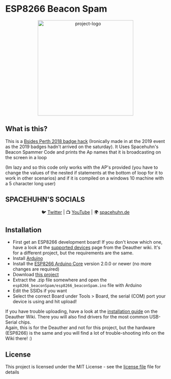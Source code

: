 # ESP8266 Beacon Spam


<p align="center"><img alt="project-logo" width="300" src="https://raw.githubusercontent.com/spacehuhn/esp8266_beaconSpam/master/img/beacon_spam.png"></p>
 
 ## What is this?
 
 This is a <a href="https://github.com/BsidesPerth/Badge2018/">Bsides Perth 2018 badge hack<a> (Ironically made in at the 2019 event as the 2019 badges hadn't arrived on the saturday). It Uses Spacehuhn's Beacon Spammer Code and prints the Ap names that it is broadcasting on the screen in a loop 
 
(Im lazy and so this code only works with the AP's provided (you have to change the values of the nested if statements at the bottom of loop for it to work in other scenarios) and if it is compiled on a windows 10 machine with a 5 character long user)
 
 ## SPACEHUHN'S SOCIALS
 
<p align="center">
🐦 <a href="https://twitter.com/spacehuhn">Twitter</a>
| 📺 <a href="https://www.youtube.com/channel/UCFmjA6dnjv-phqrFACyI8tw">YouTube</a>
| 🌍 <a href="https://spacehuhn.de">spacehuhn.de</a><br/>


## Installation

- First get an ESP8266 development board! If you don't know which one, have a look at the [supported devices](https://github.com/spacehuhn/esp8266_deauther/wiki/Supported-Devices) page from the Deauther wiki. It's for a different project, but the requirements are the same.
- Install [Arduino](https://www.arduino.cc/en/Main/software)
- Install the [ESP8266 Arduino Core](https://github.com/esp8266/Arduino#installing-with-boards-manager) version 2.0.0 or newer (no more changes are required)
- Download [this project](https://github.com/spacehuhn/esp8266_beaconSpam/archive/master.zip)
- Extract the .zip file somewhere and open the `esp8266_beaconSpam/esp8266_beaconSpam.ino` file with Arduino
- Edit the SSIDs if you want
- Select the correct Board under Tools > Board, the serial (COM) port your device is using and hit upload!

If you have trouble uploading, have a look at the [installation guide](https://github.com/spacehuhn/esp8266_deauther/wiki/Installation#drivers-and-com-port) on the Deauther Wiki. There you will also find drivers for the most common USB-Serial chips.  
Again, this is for the Deauther and not for this project, but the hardware (ESP8266) is the same and you will find a lot of trouble-shooting info on the Wiki there! :)  

## License

This project is licensed under the MIT License - see the [license file](LICENSE) file for details
